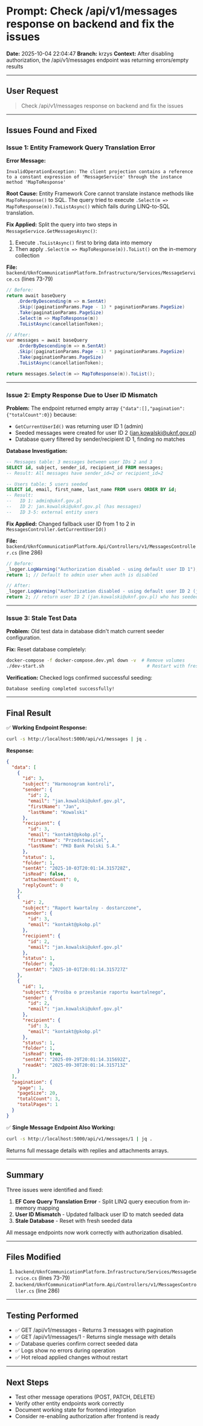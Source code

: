 # Prompt: Check /api/v1/messages response on backend and fix the issues

**Date:** 2025-10-04 22:04:47
**Branch:** krzys
**Context:** After disabling authorization, the /api/v1/messages endpoint was returning errors/empty results

---

## User Request

> Check /api/v1/messages response on backend and fix the issues

---

## Issues Found and Fixed

### Issue 1: Entity Framework Query Translation Error

**Error Message:**
```
InvalidOperationException: The client projection contains a reference to a constant expression of 'MessageService' through the instance method 'MapToResponse'
```

**Root Cause:**
Entity Framework Core cannot translate instance methods like `MapToResponse()` to SQL. The query tried to execute `.Select(m => MapToResponse(m)).ToListAsync()` which fails during LINQ-to-SQL translation.

**Fix Applied:**
Split the query into two steps in `MessageService.GetMessagesAsync()`:
1. Execute `.ToListAsync()` first to bring data into memory
2. Then apply `.Select(m => MapToResponse(m)).ToList()` on the in-memory collection

**File:** `backend/UknfCommunicationPlatform.Infrastructure/Services/MessageService.cs` (lines 73-79)

```csharp
// Before:
return await baseQuery
    .OrderByDescending(m => m.SentAt)
    .Skip((paginationParams.Page - 1) * paginationParams.PageSize)
    .Take(paginationParams.PageSize)
    .Select(m => MapToResponse(m))
    .ToListAsync(cancellationToken);

// After:
var messages = await baseQuery
    .OrderByDescending(m => m.SentAt)
    .Skip((paginationParams.Page - 1) * paginationParams.PageSize)
    .Take(paginationParams.PageSize)
    .ToListAsync(cancellationToken);

return messages.Select(m => MapToResponse(m)).ToList();
```

---

### Issue 2: Empty Response Due to User ID Mismatch

**Problem:**
The endpoint returned empty array `{"data":[],"pagination":{"totalCount":0}}` because:
- `GetCurrentUserId()` was returning user ID 1 (admin)
- Seeded messages were created for user ID 2 (jan.kowalski@uknf.gov.pl)
- Database query filtered by sender/recipient ID 1, finding no matches

**Database Investigation:**
```sql
-- Messages table: 3 messages between user IDs 2 and 3
SELECT id, subject, sender_id, recipient_id FROM messages;
-- Result: All messages have sender_id=2 or recipient_id=2

-- Users table: 5 users seeded
SELECT id, email, first_name, last_name FROM users ORDER BY id;
-- Result:
--   ID 1: admin@uknf.gov.pl
--   ID 2: jan.kowalski@uknf.gov.pl (has messages)
--   ID 3-5: external entity users
```

**Fix Applied:**
Changed fallback user ID from 1 to 2 in `MessagesController.GetCurrentUserId()`

**File:** `backend/UknfCommunicationPlatform.Api/Controllers/v1/MessagesController.cs` (line 286)

```csharp
// Before:
_logger.LogWarning("Authorization disabled - using default user ID 1");
return 1; // Default to admin user when auth is disabled

// After:
_logger.LogWarning("Authorization disabled - using default user ID 2 (jan.kowalski@uknf.gov.pl)");
return 2; // return user ID 2 (jan.kowalski@uknf.gov.pl) who has seeded messages
```

---

### Issue 3: Stale Test Data

**Problem:**
Old test data in database didn't match current seeder configuration.

**Fix:**
Reset database completely:
```bash
docker-compose -f docker-compose.dev.yml down -v  # Remove volumes
./dev-start.sh                                      # Restart with fresh DB
```

**Verification:**
Checked logs confirmed successful seeding:
```
Database seeding completed successfully!
```

---

## Final Result

✅ **Working Endpoint Response:**

```bash
curl -s http://localhost:5000/api/v1/messages | jq .
```

**Response:**
```json
{
  "data": [
    {
      "id": 3,
      "subject": "Harmonogram kontroli",
      "sender": {
        "id": 2,
        "email": "jan.kowalski@uknf.gov.pl",
        "firstName": "Jan",
        "lastName": "Kowalski"
      },
      "recipient": {
        "id": 3,
        "email": "kontakt@pkobp.pl",
        "firstName": "Przedstawiciel",
        "lastName": "PKO Bank Polski S.A."
      },
      "status": 1,
      "folder": 1,
      "sentAt": "2025-10-03T20:01:14.315728Z",
      "isRead": false,
      "attachmentCount": 0,
      "replyCount": 0
    },
    {
      "id": 2,
      "subject": "Raport kwartalny - dostarczone",
      "sender": {
        "id": 3,
        "email": "kontakt@pkobp.pl"
      },
      "recipient": {
        "id": 2,
        "email": "jan.kowalski@uknf.gov.pl"
      },
      "status": 1,
      "folder": 0,
      "sentAt": "2025-10-01T20:01:14.315727Z"
    },
    {
      "id": 1,
      "subject": "Prośba o przesłanie raportu kwartalnego",
      "sender": {
        "id": 2,
        "email": "jan.kowalski@uknf.gov.pl"
      },
      "recipient": {
        "id": 3,
        "email": "kontakt@pkobp.pl"
      },
      "status": 1,
      "folder": 1,
      "isRead": true,
      "sentAt": "2025-09-29T20:01:14.315692Z",
      "readAt": "2025-09-30T20:01:14.315713Z"
    }
  ],
  "pagination": {
    "page": 1,
    "pageSize": 20,
    "totalCount": 3,
    "totalPages": 1
  }
}
```

✅ **Single Message Endpoint Also Working:**

```bash
curl -s http://localhost:5000/api/v1/messages/1 | jq .
```

Returns full message details with replies and attachments arrays.

---

## Summary

Three issues were identified and fixed:

1. **EF Core Query Translation Error** - Split LINQ query execution from in-memory mapping
2. **User ID Mismatch** - Updated fallback user ID to match seeded data
3. **Stale Database** - Reset with fresh seeded data

All message endpoints now work correctly with authorization disabled.

---

## Files Modified

1. `backend/UknfCommunicationPlatform.Infrastructure/Services/MessageService.cs` (lines 73-79)
2. `backend/UknfCommunicationPlatform.Api/Controllers/v1/MessagesController.cs` (line 286)

---

## Testing Performed

- ✅ GET /api/v1/messages - Returns 3 messages with pagination
- ✅ GET /api/v1/messages/1 - Returns single message with details
- ✅ Database queries confirm correct seeded data
- ✅ Logs show no errors during operation
- ✅ Hot reload applied changes without restart

---

## Next Steps

- Test other message operations (POST, PATCH, DELETE)
- Verify other entity endpoints work correctly
- Document working state for frontend integration
- Consider re-enabling authorization after frontend is ready
